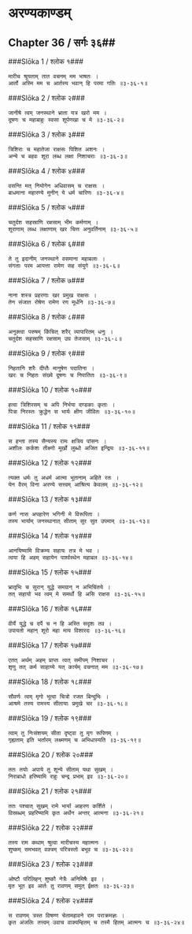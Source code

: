 अरण्यकाण्डम्
===============================


## Chapter 36  / सर्गः ३६##


###Slōka 1 / श्लोक १###


    मारीच श्रूयताम् तात वचनम् मम भाषतः ।
    आर्तो अस्मि मम च आर्तस्य भवान् हि परमा गतिः ॥३-३६-१॥


###Slōka 2 / श्लोक २###


    जानीषे त्वम् जनस्थाने भ्राता यत्र खरो मम ।
    दूषणः च महाबाहुः स्वसा शूर्पणखा च मे ॥३-३६-२॥


###Slōka 3 / श्लोक ३###


    त्रिशिराः च महातेजा राक्षसः पिशित अशनः ।
    अन्ये च बहवः शूरा लब्ध लक्षा निशाचराः ॥३-३६-३॥


###Slōka 4 / श्लोक ४###


    वसन्ति मत् नियोगेन अधिवासम् च राक्षसः ।
    बाधमाना महारण्ये मुनीन् ये धर्म चारिणः ॥३-३६-४॥


###Slōka 5 / श्लोक ५###


    चतुर्दश सहस्राणि रक्षसाम् भीम कर्मणाम् ।
    शूराणाम् लब्ध लक्षाणाम् खर चित्त अनुवर्तिनाम् ॥३-३६-५॥


###Slōka 6 / श्लोक ६###


    ते तु इदानीम् जनस्थाने वसमाना महाबलाः ।
    संगताः परम आयत्ता रामेण सह संयुगे ॥३-३६-६॥


###Slōka 7 / श्लोक ७###


    नाना शस्त्र प्रहरणाः खर प्रमुख राक्षसः ।
    तेन संजात रोषेण रामेण रण मूर्धनि ॥३-३६-७॥


###Slōka 8 / श्लोक ८###


    अनुक्त्वा परुषम् किंचित् शरैर् व्यापारितम् धनुः ।
    चतुर्दश सहस्राणि रक्षसाम् उग्र तेजसाम् ॥३-३६-८॥


###Slōka 9 / श्लोक ९###


    निहतानि शरैः दीप्तैः मानुषेण पदातिना ।
    खरः च निहतः संख्ये दूषणः च निपातितः ॥३-३६-९॥


###Slōka 10 / श्लोक १०###


    हत्वा त्रिशिरसम् च अपि निर्भया दण्डकाः कृताः ।
    पित्रा निरस्तः क्रुद्धेन स भार्यः क्षीण जीवितः ॥३-३६-१०॥


###Slōka 11 / श्लोक ११###


    स हन्ता तस्य सैन्यस्य रामः क्षत्रिय पांसनः ।
    अशीलः कर्कशः तीक्ष्णो मूर्खो लुब्धो अजित इन्द्रियः ॥३-३६-११॥


###Slōka 12 / श्लोक १२###


    त्यक्त धर्मः तु अधर्म आत्मा भूतानाम् अहिते रतः ।
    येन वैरम् विना अरण्ये सत्त्वम् आश्रित्य केवलम् ॥३-३६-१२॥


###Slōka 13 / श्लोक १३###


    कर्ण नास अपहारेण भगिनी मे विरूपिता ।
    तस्य भार्याम् जनस्थानात् सीताम् सुर सुत उपमाम् ॥३-३६-१३॥


###Slōka 14 / श्लोक १४###


    आनयिष्यामि विक्रम्य सहायः तत्र मे भव ।
    त्वया हि अहम् सहायेन पार्श्वस्थेन महाबल ॥३-३६-१४॥


###Slōka 15 / श्लोक १५###


    भ्रातृभिः च सुरान् युद्धे समग्रान् न अभिचिंतये ।
    तत् सहायो भव त्वम् मे समर्थो हि असि राक्षस ॥३-३६-१५॥


###Slōka 16 / श्लोक १६###


    वीर्ये युद्धे च दर्पे च न हि अस्ति सदृशः तव ।
    उपायतो महान् शूरो महा माय विशारदः ॥३-३६-१६॥


###Slōka 17 / श्लोक १७###


    एतत् अर्थम् अहम् प्राप्तः त्वत् समीपम् निशाचर ।
    शृणु तत् कर्म साहाय्ये यत् कार्यम् वचनात् मम ॥३-३६-१७॥


###Slōka 18 / श्लोक १८###


    सौवर्णः त्वम् मृगो भूत्वा चित्रो रजत बिन्दुभिः ।
    आश्रमे तस्य रामस्य सीतायाः प्रमुखे चर ॥३-३६-१८॥


###Slōka 19 / श्लोक १९###


    त्वाम् तु निःसंशयम् सीता दृष्ट्वा तु मृग रूपिणम् ।
    गृह्यताम् इति भर्तारम् लक्ष्मणम् च अभिधास्यति ॥३-३६-१९॥


###Slōka 20 / श्लोक २०###


    ततः तयोः अपाये तु शून्ये सीताम् यथा सुखम् ।
    निराबाधो हरिष्यामि राहुः चन्द्र प्रभाम् इव ॥३-३६-२०॥


###Slōka 21 / श्लोक २१###


    ततः पश्चात् सुखम् रामे भार्या आहरण कर्शिते ।
    विस्रब्धम् प्रहरिष्यामि कृत अर्थेन अन्तर् आत्मना ॥३-३६-२१॥


###Slōka 22 / श्लोक २२###


    तस्य राम कथाम् श्रुत्वा मारीचस्य महात्मनः ।
    शुष्कम् समभवत् वक्त्रम् परित्रस्तो बभूव च ॥३-३६-२२॥


###Slōka 23 / श्लोक २३###


    ओष्टौ परिलिहन् शुष्कौ नेत्रैः अनिमिषैः इव ।
    मृत भूत इव आर्तः तु रावणम् समुत् ईक्षतः ॥३-३६-२३॥


###Slōka 24 / श्लोक २४###


    स रावणम् त्रस्त विषण्ण चेतामहावने राम पराक्रमज्ञः ।
    कृत अंजलिः तत्त्वम् उवाच वाक्यम्हितम् च तस्मै हितम् आत्मनः च ॥३-३६-२४॥


